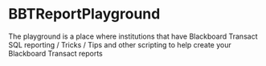 # BBTReportPlayground
The playground is a place where institutions that have Blackboard Transact SQL reporting / Tricks / Tips and other scripting to help create your Blackboard Transact reports
